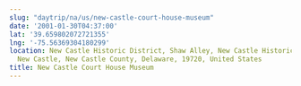 ```yaml
---
slug: "daytrip/na/us/new-castle-court-house-museum"
date: '2001-01-30T04:37:00'
lat: '39.659802072721355'
lng: '-75.56369304180299'
location: New Castle Historic District, Shaw Alley, New Castle Historic District,
  New Castle, New Castle County, Delaware, 19720, United States
title: New Castle Court House Museum
---
```



